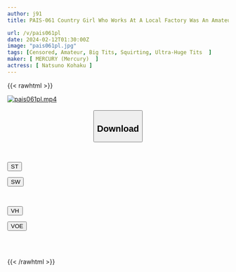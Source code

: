```yaml
---
author: j91
title: PAIS-061 Country Girl Who Works At A Local Factory Was An Amateur With The Strongest Erotic Specs And Was Easily Attracted To Her Boyfriend Because Her Huge Breasts Squirted So Much When She Took Off Her Clothes.

url: /v/pais061pl
date: 2024-02-12T01:30:00Z
image: "pais061pl.jpg"
tags: [Censored, Amateur, Big Tits, Squirting, Ultra-Huge Tits	]
maker: [ MERCURY (Mercury)  ]
actress: [ Natsuno Kohaku ]
---
```



{{< rawhtml >}}

<div class="video" data-videoid="0ZG8xeXmw9cgmG">
    <a href="javascript:;">
        <img src="/v/pais061pl/pais061pl.jpg" width="WIDTH" height="HEIGHT" alt="pais061pl.mp4" loading="lazy">
    </a>
</div>

<script type="text/javascript" src="https://j91.asia/asset/on-demand-st.js"></script>

<br>
  <link rel="stylesheet" href="https://j91.asia/asset/bs5.css">
  
  <center>
  <button class="btn btn-primary" type="button" data-bs-toggle="collapse" data-bs-target=".multi-collapse" aria-expanded="false" aria-controls="multiCollapseExample1 multiCollapseExample2"><h2>Download</h2></button></center>
</p>
<div class="row">
  <div class="col">
    <div class="collapse multi-collapse" id="multiCollapseExample1">
      <div class="card card-body">
	      	      <br>
<div class="buttons">  
<p><a href="https://streamtape.to/v/0ZG8xeXmw9cgmG" target="_blank"><button class="btn-hover color-3"><i class="fa fa-download"></i> ST</button></a></p>
<p><a href="https://cdnwish.com/3sejydi8lpxb" target="_blank"><button class="btn-hover color-2"><i class="fa fa-download"></i> SW</button></a></p></div>
    </div>
  </div>
</div>
  <div class="col">
    <div class="collapse multi-collapse" id="multiCollapseExample2">
      <div class="card card-body">
	      <br>
<div class="buttons">
<p><a href="https://vidhidepro.com/f/795i3xor7egj"><button class="btn-hover color-9"><i class="fa fa-download"></i> VH</button></a></p>
<p><a href="https://voe.sx/xdzfnxnswjxb"><button class="btn-hover color-8"><i class="fa fa-download"></i> VOE</button></a></p></div>
<br><br>
      </div>
    </div>
  </div>
</div>

{{< /rawhtml >}}